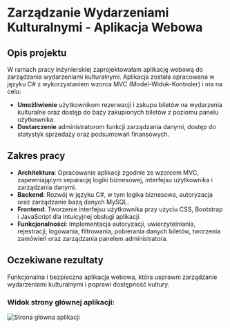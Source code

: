 # Zarządzanie Wydarzeniami Kulturalnymi - Aplikacja Webowa

## Opis projektu
W ramach pracy inżynierskiej zaprojektowałam aplikację webową do zarządzania wydarzeniami kulturalnymi. Aplikacja została opracowana w języku C# z wykorzystaniem wzorca MVC (Model-Widok-Kontroler) i ma na celu:

- **Umożliwienie** użytkownikom rezerwacji i zakupu biletów na wydarzenia kulturalne oraz dostęp do bazy zakupionych biletów z poziomu panelu użytkownika.
- **Dostarczenie** administratorom funkcji zarządzania danymi, dostęp do statystyk sprzedaży oraz podsumowań finansowych.

## Zakres pracy
- **Architektura**: Opracowanie aplikacji zgodnie ze wzorcem MVC, zapewniającym separację logiki biznesowej, interfejsu użytkownika i zarządzania danymi.
- **Backend**: Rozwój w języku C#, w tym logika biznesowa, autoryzacja oraz zarządzanie bazą danych MySQL.
- **Frontend**: Tworzenie interfejsu użytkownika przy użyciu CSS, Bootstrap i JavaScript dla intuicyjnej obsługi aplikacji.
- **Funkcjonalności**: Implementacja autoryzacji, uwierzytelniania, rejestracji, logowania, filtrowania, pobierania danych biletów, tworzenia zamówień oraz zarządzania panelem administratora.

## Oczekiwane rezultaty
Funkcjonalna i bezpieczna aplikacja webowa, która usprawni zarządzanie wydarzeniami kulturalnymi i poprawi dostępność kultury. 


### Widok strony głównej aplikacji:
![Strona główna aplikacji](Strona_Glowna)
